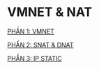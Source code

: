 # VMNET & NAT

[PHẦN 1: VMNET](https://github.com/DoQuan2001/Thuc-tap-2023/blob/main/QuanDD/LINUX/VMNET/docs/card_network_vmware.md)

[PHẦN 2: SNAT & DNAT](https://github.com/DoQuan2001/Thuc-tap-2023/blob/main/QuanDD/NETWORK/NAT/docs/NAT.md)

[PHẦN 3: IP STATIC](https://github.com/DoQuan2001/Thuc-tap-2023/blob/main/QuanDD/LINUX/VMNET/docs/IPstatic.md)